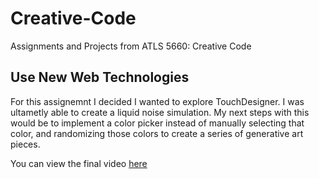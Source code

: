 # Creative-Code
Assignments and Projects from ATLS 5660: Creative Code 


## Use New Web Technologies

For this assignemnt I decided I wanted to explore TouchDesigner. I was ultametly able to create a liquid noise simulation. My next steps with this would be to implement a color picker instead of manually selecting that color, and randomizing those colors to create a series of generative art pieces. 

You can view the final video <a href="https://youtu.be/JbQhTkJOMRc">here</a>
